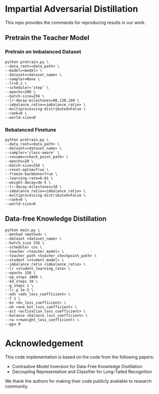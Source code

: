 # Impartial Adversarial Distillation
This repo provides the commands for reproducing results in our work.
## Pretrain the Teacher Model
### Pretrain on Imbalanced Dataset
```
python pretrain.py \
--data_root=<data_path> \
--model=<model> \
--dataset=<dataset_name> \
--sampler=None \
--lr=0.1 \
--scheduler='step' \
--epochs=200 \
--batch-size=256 \
--lr-decay-milestones=80,120,160 \
--imbalance_ratio=<imbalance_ratio> \
--multiprocessing-distributed=False \
--rank=0 \
--world-size=0
```
### Rebalanced Finetune
```
python pretrain.py \
--data_root=<data_path> \
--dataset=<dataset_name> \
--sampler='class-aware' \
--resume=<check_point_path> \
--epochs=20 \
--batch-size=256 \
--reset-optim=True \
--freeze-backbone=True \
--learning-rate=0.01 \
--weight-decay=4e-5 \
--lr-decay-milestones=10 \
--imbalance_ratio=<imbalance_ratio> \
--multiprocessing-distributed=False \
--rank=0 \
--world-size=0
```

## Data-free Knowledge Distillation
```
python main.py \
--method <method> \
--dataset <dataset_name> \
--batch_size 256 \
--scheduler cos \
--teacher <teacher_model> \
--teacher_path <teacher_checkpoint_path> \
--student <student_model> \
--imbalance_ratio <imbalance_ratio> \
--lr <student_learning_rate> \
--epochs 150 \
--ep_steps 1000 \
--kd_steps 10 \
--g_steps 1 \
--lr_g 1e-3 \
--adv <adv_loss_coefficient> \
--T 1 \
--bn <bn_loss_coefficient> \
--oh <one_hot_loss_coefficient> \
--act <activation_loss_coefficient> \
--balance <balance_loss_coefficient> \
--rw <reweight_loss_coefficient> \
--gpu 0
```


# Acknowledgement
This code implementation is based on the code from the following papers:
- Contrastive Model Inversion for Data-Free Knowledge Distillation
- Decoupling Representation and Classifier for Long-Tailed Recognition

We thank the authors for making their code publicly avaliable to research community.

